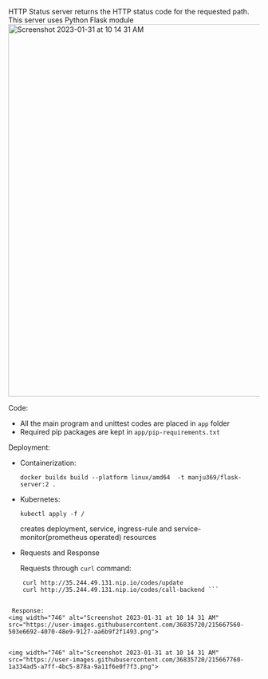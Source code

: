 HTTP Status server returns the HTTP status code for the requested path. This server uses Python Flask module 
<img width="746" alt="Screenshot 2023-01-31 at 10 14 31 AM" src="https://user-images.githubusercontent.com/36835720/215667824-241c204b-b3ef-4d59-b2e4-427eb5629e09.png">


Code:
* All the main program and unittest codes are placed in `app` folder
* Required pip packages are kept in `app/pip-requirements.txt`


Deployment:

* Containerization: 

  ```docker buildx build --platform linux/amd64  -t manju369/flask-server:2 .```
  
*  Kubernetes: 
    
   ```kubectl apply -f /```

    creates deployment, service, ingress-rule and service-monitor(prometheus operated) resources
    
 
 * Requests and Response 
   
   Requests through `curl` command:

  ``` curl http://35.244.49.131.nip.io/codes
      curl http://35.244.49.131.nip.io/codes/update
      curl http://35.244.49.131.nip.io/codes/call-backend ```

   
   Response: 
<img width="746" alt="Screenshot 2023-01-31 at 10 14 31 AM" src="https://user-images.githubusercontent.com/36835720/215667560-503e6692-4070-48e9-9127-aa6b9f2f1493.png">


<img width="746" alt="Screenshot 2023-01-31 at 10 14 31 AM" src="https://user-images.githubusercontent.com/36835720/215667760-1a334ad5-a7ff-4bc5-878a-9a11f6e0f7f3.png">

